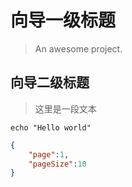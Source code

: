 # 向导一级标题

> An awesome project.


## 向导二级标题

> 这里是一段文本

```shell
echo "Hello world"
```
```json
{
    "page":1,
    "pageSize":10
}
```
